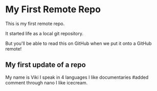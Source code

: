 # My First Remote Repo

This is my first remote repo.

It started life as a local git repository.

But you'll be able to read this on GitHub when we put it onto a GitHub remote!

## My first update of a repo

My name is Viki
I speak in 4 languages 
I like documentaries
#added comment through nano
I like icecream.
